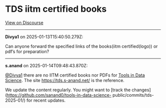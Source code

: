 # TDS iitm certified books

[View on Discourse](https://discourse.onlinedegree.iitm.ac.in/t/tds-iitm-certified-books/163147)

---
**Divya1** on 2025-01-13T15:40:50.279Z:

Can anyone forward the specified links of the books(iitm certified(logo)) or
pdf’s for preparation?



---
**s.anand** on 2025-01-14T09:48:43.870Z:

[@Divya1](/u/divya1) there are no IITM certified books nor PDFs for [Tools in
Data Science](/c/courses/tds-kb/34). The site <https://tds.s-anand.net/> is
the reference.

We update the content regularly. You might want to [track the
changes](https://github.com/sanand0/tools-in-data-science-
public/commits/tds-2025-01/) for recent updates.




